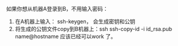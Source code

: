 如果你想从机器A登录到B，不用输入密码：
1) 在A机器上输入： ssh-keygen， 会生成密钥和公钥
2) 将生成的公钥文件copy到B机器上：ssh ssh-copy-id -i id_rsa.pub name@hostname
应该已经可以work 了。
